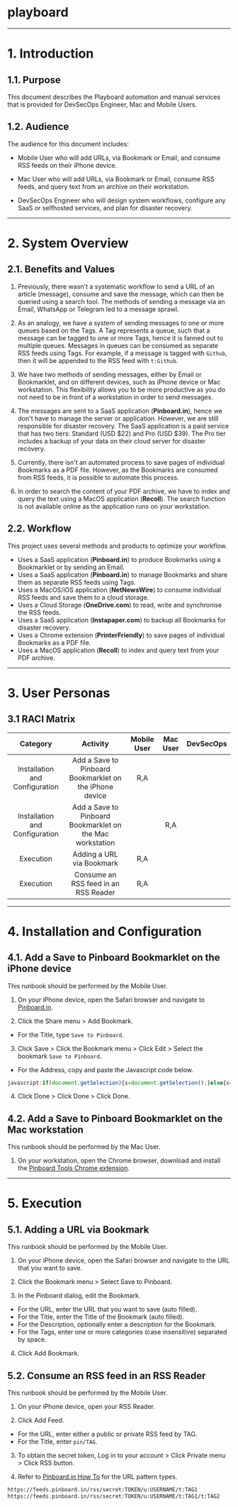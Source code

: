 # playboard

---
# 1. Introduction
## 1.1. Purpose

This document describes the Playboard automation and manual services that is provided for DevSecOps Engineer, Mac and Mobile Users.

## 1.2. Audience

The audience for this document includes:

* Mobile User who will add URLs, via Bookmark or Email, and consume RSS feeds on their iPhone device.

* Mac User who will add URLs, via Bookmark or Email, consume RSS feeds, and query text from an archive on their workstation.

* DevSecOps Engineer who will design system workflows, configure any SaaS or selfhosted services, and plan for disaster recovery.

---
# 2. System Overview
## 2.1. Benefits and Values

1. Previously, there wasn't a systematic workflow to send a URL of an article (message), consume and save the message, which can then be queried using a search tool. The methods of sending a message via an Email, WhatsApp or Telegram led to a message sprawl.

2. As an analogy, we have a system of sending messages to one or more queues based on the Tags. A Tag represents a queue, such that a message can be tagged to one or more Tags, hence it is fanned out to multiple queues. Messages in queues can be consumed as separate RSS feeds using Tags. For example, if a message is tagged with `Github`, then it will be appended to the RSS feed with `t:Github`.

3. We have two methods of sending messages, either by Email or Bookmarklet, and on different devices, such as iPhone device or Mac workstation. This flexibility allows you to be more productive as you do not need to be in front of a workstation in order to send messages.

4. The messages are sent to a SaaS application (**Pinboard.in**), hence we don't have to manage the server or application. However, we are still responsible for disaster recovery. The SaaS application is a paid service that has two tiers: Standard (USD $22) and Pro (USD $39). The Pro tier includes a backup of your data on their cloud server for disaster recovery.

5. Currently, there isn't an automated process to save pages of individual Bookmarks as a PDF file. However, as the Bookmarks are consumed from RSS feeds, it is possible to automate this process.

6. In order to search the content of your PDF archive, we have to index and query the text using a MacOS application (**Recoll**). The search function is not available online as the application runs on your workstation.

## 2.2. Workflow

This project uses several methods and products to optimize your workflow.
- Uses a SaaS application (**Pinboard.in**) to produce Bookmarks using a Bookmarklet or by sending an Email.
- Uses a SaaS application (**Pinboard.in**) to manage Bookmarks and share them as separate RSS feeds using Tags.
- Uses a MacOS/iOS application (**NetNewsWire**) to consume individual RSS feeds and save them to a cloud storage.
- Uses a Cloud Storage (**OneDrive.com**) to read, write and synchronise the RSS feeds.
- Uses a SaaS application (**Instapaper.com**) to backup all Bookmarks for disaster recovery.
- Uses a Chrome extension (**PrinterFriendly**) to save pages of individual Bookmarks as a PDF file.
- Uses a MacOS application (**Recoll**) to index and query text from your PDF archive.

---
# 3. User Personas
## 3.1 RACI Matrix

|            Category            |                         Activity                          | Mobile User | Mac User | DevSecOps |
|:------------------------------:|:---------------------------------------------------------:|:-----------:|:--------:|:---------:|
| Installation and Configuration |  Add a Save to Pinboard Bookmarklet on the iPhone device  |     R,A     |          |           |
| Installation and Configuration | Add a Save to Pinboard Bookmarklet on the Mac workstation |             |   R,A    |           |
|           Execution            |                 Adding a URL via Bookmark                 |     R,A     |          |           |
|           Execution            |           Consume an RSS feed in an RSS Reader            |     R,A     |          |           |

---
# 4. Installation and Configuration
## 4.1. Add a Save to Pinboard Bookmarklet on the iPhone device

This runbook should be performed by the Mobile User.

1. On your iPhone device, open the Safari browser and navigate to [Pinboard.in](https://pinboard.in/howto/#saving).

2. Click the Share menu > Add Bookmark.
  - For the Title, type `Save to Pinboard`.

3. Click Save > Click the Bookmark menu > Click Edit > Select the bookmark `Save to Pinboard`.
  - For the Address, copy and paste the Javascript code below.

```js
javascript:if(document.getSelection){s=document.getSelection();}else{s='';};document.location='https://pinboard.in/add?next=same&url='+encodeURIComponent(location.href)+'&description='+encodeURIComponent(s)+'&title='+encodeURIComponent(document.title)
```

4. Click Done > Click Done > Click Done.

## 4.2. Add a Save to Pinboard Bookmarklet on the Mac workstation

This runbook should be performed by the Mac User.

1. On your workstation, open the Chrome browser, download and install the [Pinboard Tools Chrome extension](https://chrome.google.com/webstore/detail/pinboard-tools/dpaohcncbmkojcpcjaojcehdlnjfbjkl).

---
# 5. Execution
## 5.1. Adding a URL via Bookmark

This runbook should be performed by the Mobile User.

1. On your iPhone device, open the Safari browser and navigate to the URL that you want to save.

2. Click the Bookmark menu > Select Save to Pinboard.

3. In the Pinboard dialog, edit the Bookmark.
  - For the URL, enter the URL that you want to save (auto filled).
  - For the Title, enter the Title of the Bookmark (auto filled).
  - For the Description, optionally enter a description for the Bookmark.
  - For the Tags, enter one or more categories (case insensitive) separated by space.

4. Click Add Bookmark.

## 5.2. Consume an RSS feed in an RSS Reader

This runbook should be performed by the Mobile User.

1. On your iPhone device, open your RSS Reader.

2. Click Add Feed.
  - For the URL, enter either a public or private RSS feed by TAG.
  - For the Title, enter `pin/TAG`.

3. To obtain the secret token, Log in to your account > Click Private menu > Click RSS button.

4. Refer to [Pinboard.in How To](https://pinboard.in/howto/#rss) for the URL pattern types.

```sh
https://feeds.pinboard.in/rss/secret:TOKEN/u:USERNAME/t:TAG1
https://feeds.pinboard.in/rss/secret:TOKEN/u:USERNAME/t:TAG1/t:TAG2
```
